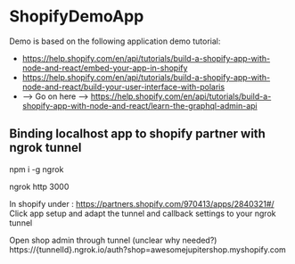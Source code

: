 # ShopifyDemoApp
Demo is based on the following application demo tutorial:

* https://help.shopify.com/en/api/tutorials/build-a-shopify-app-with-node-and-react/embed-your-app-in-shopify
* https://help.shopify.com/en/api/tutorials/build-a-shopify-app-with-node-and-react/build-your-user-interface-with-polaris
* --> Go on here --> https://help.shopify.com/en/api/tutorials/build-a-shopify-app-with-node-and-react/learn-the-graphql-admin-api

## Binding localhost app to shopify partner with ngrok tunnel 
npm i -g ngrok

ngrok http 3000

In shopify under : https://partners.shopify.com/970413/apps/2840321#/
Click app setup and adapt the tunnel and callback settings to your ngrok tunnel

Open shop admin through tunnel (unclear why needed?)
https://{tunnelId}.ngrok.io/auth?shop=awesomejupitershop.myshopify.com

